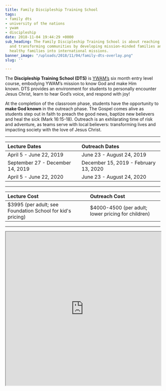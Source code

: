```yaml
---
title: Family Discipleship Training School
tags:
- family dts
- university of the nations
- ywam
- discipleship
date: 2018-11-04 19:44:29 +0000
sub_heading: The Family Discipleship Training School is about reaching the nations
  and transforming communities by developing mission-minded families and launching
  healthy families into international missions.
banner_image: "/uploads/2018/11/04/family-dts-overlay.png"
slug: ''

---
```

The __Discipleship Training School (DTS)__ is [YWAM’s](https://www.ywam.org) six month entry level course, embodying YWAM’s mission to know God and make Him known. DTS provides an environment for students to personally encounter Jesus Christ, learn to hear God’s voice, and respond with joy!

At the completion of the classroom phase, students have the opportunity to **make God known** in the outreach phase. The Gospel comes alive as students step out in faith to preach the good news, baptize new believers and heal the sick (Mark 16:15-18). Outreach is an exhilarating time of risk and adventure, as teams serve with local believers: transforming lives and impacting society with the love of Jesus Christ.

<style>
table {
	width:100%;
}
th {
	text-align: left;
}
</style>
----------

|Lecture Dates                       |Outreach Dates|
|------------------------------------|--------------|
|April 5 - June 22, 2019             |June 23 - August 24, 2019|
|September 27 - December 14, 2019    |December 15, 2019 - February 13, 2020|
|April 5 - June 22, 2020             |June 23 - August 24, 2020|

------

|Lecture Cost                        |Outreach Cost|
|------------------------------------|--------------|
|$3995 (per adult; see Foundation School for kid's pricing)             |$4000-4500 (per adult; lower pricing for children)|

-----

<iframe src="https://player.vimeo.com/video/103874380" width="100%" height="500px"></iframe>
